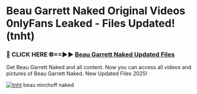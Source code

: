 # Beau Garrett Naked Original Videos 0nlyFans Leaked - Files Updated! (tnht)

<h3>🔴 CLICK HERE 🌐==►► <a href="https://tinyurl.com/up5wt9bj" rel="nofollow">Beau Garrett Naked Updated Files</a></h3>

Get Beau Garrett Naked and all content. Now you can access all videos and pictures of Beau Garrett Naked. New Updated Files 2025!

[![tnht](https://i.imgur.com/ABiUzMV.gif)](https://tinyurl.com/up5wt9bj)
beau mirchoff naked